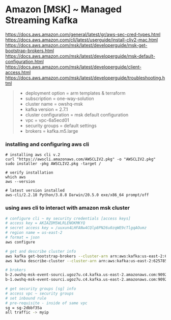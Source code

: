 # Amazon [MSK] ~ Managed Streaming Kafka

https://docs.aws.amazon.com/general/latest/gr/aws-sec-cred-types.html  
https://docs.aws.amazon.com/cli/latest/userguide/install-cliv2-mac.html    
https://docs.aws.amazon.com/msk/latest/developerguide/msk-get-bootstrap-brokers.html    
https://docs.aws.amazon.com/msk/latest/developerguide/msk-default-configuration.html  
https://docs.aws.amazon.com/msk/latest/developerguide/client-access.html  
https://docs.aws.amazon.com/msk/latest/developerguide/troubleshooting.html  

> * deployment option = arm templates & terraform 
> * subscription = one-way-solution
> * cluster name = owshq-msk
> * kafka version = 2.7.1
> * cluster configuration = msk default configuration
> * vpc = vpc-6a5ecd01
> * security groups = default settings
> * brokers = kafka.m5.large

### installing and configuring aws cli
```shell
# installing aws cli v.2
curl "https://awscli.amazonaws.com/AWSCLIV2.pkg" -o "AWSCLIV2.pkg"
sudo installer -pkg AWSCLIV2.pkg -target /

# verify installation
which aws
aws --version

# latest version installed
aws-cli/2.2.18 Python/3.8.8 Darwin/20.5.0 exe/x86_64 prompt/off
```

### using aws cli to interact with amazon msk cluster
```sh
# configure cli ~ my security credentials [access keys]
# access key = AKIAZDM5WLRLENOKMKYQ
# secret access key = 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
# region name = us-east-2
# format = json
aws configure

# get and describe cluster info
aws kafka get-bootstrap-brokers --cluster-arn arn:aws:kafka:us-east-2:625785330774:cluster/owshq-msk-event-sourcing/f881f064-ff8f-4e6f-817c-e00195785636-4
aws kafka describe-cluster --cluster-arn arn:aws:kafka:us-east-2:625785330774:cluster/owshq-msk-event-sourcing/f881f064-ff8f-4e6f-817c-e00195785636-4

# brokers
b-2.owshq-msk-event-sourci.ugoz7u.c4.kafka.us-east-2.amazonaws.com:9092
b-1.owshq-msk-event-sourci.ugoz7u.c4.kafka.us-east-2.amazonaws.com:9092

# get security groups [sg] info
# access vpc ~ security groups
# set inbound rule
# pre-requisite - inside of same vpc
sg = sg-2dbbf35a
all traffic -> myip
```
